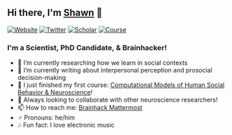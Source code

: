 ## Hi there, I'm [Shawn](https://shawnrhoads.github.io/) 👋

[![Website](https://img.shields.io/website?label=🧠%20shawnrhoads.github.io&logo=&style=flat-square&url=https://shawnrhoads.github.io/)](https://shawnrhoads.github.io/)
[![Twitter](https://img.shields.io/twitter/follow/ShawnRhoads56?color=1DA1F2&logo=twitter&style=flat-square)](https://twitter.com/intent/follow?screen_name=ShawnRhoads56)
[![Scholar](https://img.shields.io/badge/🎓%20Google%20Scholar-15-red?style=flat-square)](https://scholar.google.com/citations?user=__YmDVEAAAAJ&hl=en)
[![Course](https://img.shields.io/github/workflow/status/shawnrhoads/gu-psyc-347/deploy-book?color=orange&label=%F0%9F%93%95%20PSYC%20347-01&style=flat-square)](https://shawnrhoads.github.io/gu-psyc-347/index.html)


### I'm a Scientist, PhD Candidate, & Brainhacker!

- 🌱 I’m currently researching how we learn in social contexts
- 📄 I’m currently writing about interpersonal perception and prosocial decision-making
- 🔭 I just finished my first course: [Computational Models of Human Social Behavior & Neuroscience](https://shawnrhoads.github.io/gu-psyc-347/index.html)!
- 👯 Always looking to collaborate with other neuroscience researchers!
- 📫 How to reach me: [Brainhack Mattermost](https://mattermost.brainhack.org/brainhack/messages/@shawnrhoads)
- ♂️ Pronouns: he/him
- 🎶 Fun fact: I love electronic music
